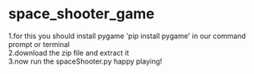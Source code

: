 # space_shooter_game
1.for this you should install pygame 'pip install pygame' in our command prompt or terminal<br /> 
2.download the zip file and extract it<br />
3.now run the spaceShooter.py happy playing! 
